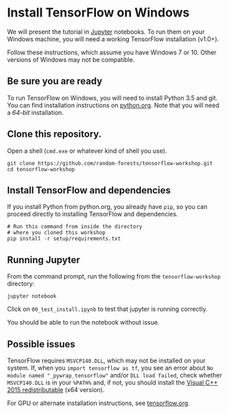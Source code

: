 # Install TensorFlow on Windows

We will present the tutorial in [Jupyter](jupyter.org) notebooks.  To
run them on your Windows machine, you will need a working TensorFlow
installation (v1.0+).

Follow these instructions, which assume you have Windows 7 or 10.
Other versions of Windows may not be compatible.

## Be sure you are ready

To run TensorFlow on Windows, you will need to install Python 3.5 and
git.  You can find installation instructions on
[python.org](python.org).  Note that you will need a *64-bit*
installation.

## Clone this repository.

Open a shell (`cmd.exe` or whatever kind of shell you use).

```
git clone https://github.com/random-forests/tensorflow-workshop.git
cd tensorflow-workshop
```

## Install TensorFlow and dependencies

If you install Python from python.org, you already have `pip`, so you
can proceed directly to installing TensorFlow and dependencies.

```
# Run this command from inside the directory 
# where you cloned this workshop
pip install -r setup/requirements.txt
```

## Running Jupyter

From the command prompt, run the following from the `tensorflow-workshop` directory:

```
jupyter notebook
```

Click on `00_test_install.ipynb` to test that jupyter is running
correctly.

You should be able to run the notebook without issue.

## Possible issues

TensorFlow requires `MSVCP140.DLL`, which may not be installed on your
system.  If, when you `import tensorflow as tf`, you see an error
about `No module named "_pywrap_tensorflow"` and/or `DLL load failed`,
check whether `MSVCP140.DLL` is in your `%PATH%` and, if not, you
should install the [Visual C++ 2015
redistributable](https://www.microsoft.com/en-us/download/details.aspx?id=53587)
(x64 version).

For GPU or alternate installation instructions, see [tensorflow.org](https://www.tensorflow.org/install/).
